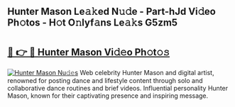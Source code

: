## Hunter Mason Le𝚊𝚔ed N𝚞𝚍e - Part-hJd Vi𝚍eo Ph𝚘tos - H𝚘t O𝚗lyf𝚊ns Le𝚊𝚔s G5zm5

# <h2><a href="http://hf2k8q.feru.top/?c=Hunter+Mason">🔗 👉 🔴 Hunter Mason Vi𝚍𝚎o Ph𝚘t𝚘𝚜</a></h2>

[![Hunter Mason Nu𝚍𝚎s](https://i.imgur.com/0TWrTi3.gif)](http://hf2k8q.feru.top/?c=Hunter+Mason)
Web celebrity Hunter Mason and digital artist, renowned for posting dance and lifestyle content through solo and collaborative dance routines and brief videos. Influential personality Hunter Mason, known for their captivating presence and inspiring message. 

